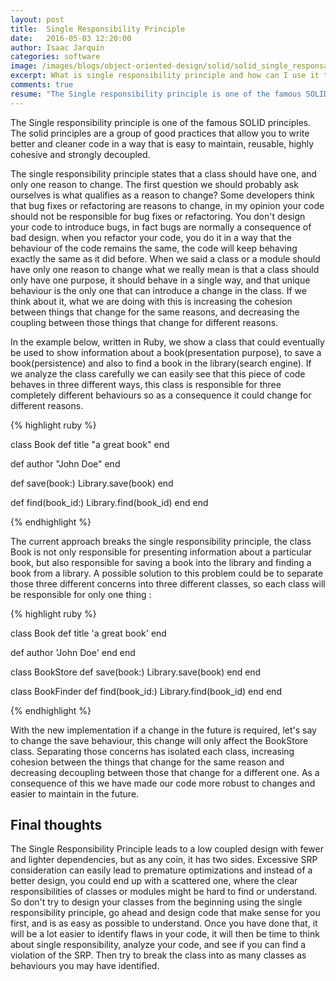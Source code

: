 ```yaml
---
layout: post
title:  Single Responsibility Principle
date:   2016-05-03 12:20:00
author: Isaac Jarquin
categories: software
image: /images/blogs/object-oriented-design/solid/solid_single_responsability_principle.jpg
excerpt: What is single responsibility principle and how can I use it to improve readability and maintainability in my code.
comments: true
resume: "The Single responsibility principle is one of the famous SOLID principles. The solid principles are a group of good practices that allow you to write better and cleaner code in a way that is easy to maintain, reusable, highly cohesive and strongly decoupled ..."
---
```


The Single responsibility principle is one of the famous SOLID principles. The solid principles are a group of good practices that allow you to write better and cleaner code in a way that is easy to maintain, reusable, highly cohesive and strongly decoupled.

The single responsibility principle states that a class should have one, and only one reason to change. The first question we should probably ask ourselves is what qualifies as a reason to change?
Some developers think that bug fixes or refactoring are reasons to change, in my opinion your code should not be responsible for bug fixes or refactoring. You don't design your code to introduce bugs, in fact bugs are normally a consequence of bad design. when you refactor your code, you do it in a way that the behaviour of the code remains the same, the code will keep behaving exactly the same as it did before. When we said a class or a module should have only one reason to change what we really mean is that a class should only have one purpose, it should behave in a single way, and that unique behaviour is the only one that can introduce a change in the class. If we think about it, what we are doing with this is increasing the cohesion between things that change for the same reasons, and decreasing the coupling between those things that change for different reasons. 

In the example below, written in Ruby, we show a class that could eventually be used to show information about a book(presentation purpose), to save a book(persistence) and also to find a book in the library(search engine). If we analyze the class carefully we can easily see that this piece of code behaves in three different ways, this class is responsible for three completely different behaviours so as a consequence it could change for different reasons.


{% highlight ruby %}

class Book
  def title
    "a great book"
  end

  def author
    "John Doe"
  end

  def save(book:)
    Library.save(book)
  end

  def find(book_id:)
    Library.find(book_id)
  end
end

{% endhighlight %}

The current approach breaks the single responsibility principle, the class Book is not only responsible for presenting information about a particular book, but also responsible for saving a book into the library and finding a book from a library. A possible solution to this problem could be to separate those three different concerns into three different classes, so each class will be responsible for only one thing :

{% highlight ruby %}

class Book
  def title
    'a great book' 
  end

  def author
    'John Doe'
  end
end

class BookStore
  def save(book:)
    Library.save(book)
  end
end

class BookFinder
  def find(book_id:)
    Library.find(book_id)
  end
end

{% endhighlight %}


With the new implementation if a change in the future is required, let's say to change the save behaviour, this change will only affect the BookStore class. Separating those concerns has isolated each class, increasing cohesion between the things that change for the same reason and decreasing decoupling between those that change for a different one. As a consequence of this we have made our code more robust to changes and easier to maintain in the future.


## Final thoughts
The Single Responsibility Principle leads to a low coupled design with fewer and lighter dependencies, but as any coin, it has two sides. Excessive SRP consideration can easily lead to premature optimizations and instead of a better design, you could end up with a scattered one, where the clear responsibilities of classes or modules might be hard to find or understand. So don't try to design your classes from the beginning using the single responsibility principle, go ahead and design code that make sense for you first, and is as easy as possible to understand. Once you have done that, it will be a lot easier to identify flaws in your code, it will then be time to think about single responsibility, analyze your code, and see if you can find a violation of the SRP. Then try to break the class into as many classes as behaviours you may have identified.
